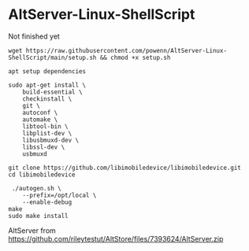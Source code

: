 # AltServer-Linux-ShellScript

Not finished yet
```
wget https://raw.githubusercontent.com/powenn/AltServer-Linux-ShellScript/main/setup.sh && chmod +x setup.sh
```
`apt setup dependencies`
```
sudo apt-get install \
    build-essential \
    checkinstall \
    git \
    autoconf \
    automake \
    libtool-bin \
    libplist-dev \
    libusbmuxd-dev \
    libssl-dev \
    usbmuxd
  ```
  ```
  git clone https://github.com/libimobiledevice/libimobiledevice.git
cd libimobiledevice
```
```
 ./autogen.sh \
    --prefix=/opt/local \
    --enable-debug
make
sudo make install
```
AltServer from https://github.com/rileytestut/AltStore/files/7393624/AltServer.zip
